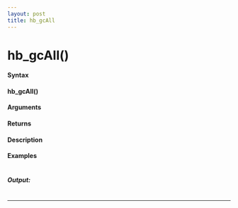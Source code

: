```yaml
---
layout: post
title: hb_gcAll
---
```


# hb_gcAll()


#### Syntax

#### hb_gcAll()

#### Arguments

#### Returns

#### Description

#### Examples

```

```

##### Output:

```

```

---